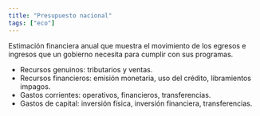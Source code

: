 ```yaml
---
title: "Presupuesto nacional"
tags: ["eco"]
---
```

Estimación financiera anual que muestra el movimiento de los egresos e ingresos que un gobierno necesita para cumplir con sus programas.

- Recursos genuinos: tributarios y ventas.
- Recursos financieros: emisión monetaria, uso del crédito, libramientos impagos.
- Gastos corrientes: operativos, financieros, transferencias.
- Gastos de capital: inversión física, inversión financiera, transferencias.